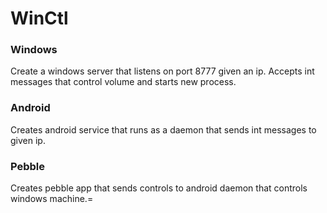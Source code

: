 # WinCtl

### Windows
Create a windows server that listens on port 8777 given an ip. Accepts int messages that control volume and starts new process.

### Android
Creates android service that runs as a daemon that sends int messages to given ip.

### Pebble
Creates pebble app that sends controls to android daemon that controls windows machine.=
